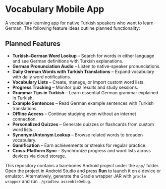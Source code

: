 # Vocabulary Mobile App

A vocabulary learning app for native Turkish speakers who want to learn German. The following feature ideas outline planned functionality:

## Planned Features

- **Turkish–German Word Lookup** – Search for words in either language and see German definitions with Turkish explanations.
- **German Pronunciation Audio** – Listen to native-speaker pronunciations.
- **Daily German Words with Turkish Translations** – Expand vocabulary with daily word notifications.
- **Vocabulary Lists** – Create, manage, or import custom word lists.
- **Progress Tracking** – Monitor quiz results and study sessions.
- **Grammar Tips in Turkish** – Learn essential German grammar explained in Turkish.
- **Example Sentences** – Read German example sentences with Turkish translations.
- **Offline Access** – Continue studying even without an internet connection.
- **Personalized Quizzes** – Generate quizzes or flashcards from custom word lists.
- **Synonym/Antonym Lookup** – Browse related words to broaden vocabulary.
- **Gamification** – Earn achievements or streaks for regular practice.
- **Cross-Platform Sync** – Synchronize progress and word lists across devices via cloud storage.

This repository contains a barebones Android project under the `app/` folder.
Open the project in Android Studio and press **Run** to launch it on a device or
emulator. Alternatively, generate the Gradle wrapper JAR with `gradle wrapper`
and run `./gradlew assembleDebug`.
